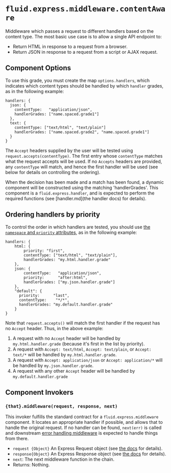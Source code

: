 # `fluid.express.middleware.contentAware`

Middleware which passes a request to different handlers based on the content type.  The most basic use case is to allow a
single API endpoint to:

* Return HTML in response to a request from a browser.
* Return JSON in response to a request from a script or AJAX request.

## Component Options

To use this grade, you must create the map `options.handlers`, which indicates which content types should be handled by
which `handler` grades, as in the following example:

```snippet
handlers: {
  json: {
    contentType:   "application/json",
    handlerGrades: ["name.spaced.grade1"]
  },
  text: {
    contentType: ["text/html", "text/plain"]
    handlerGrades: ["name.spaced.grade2", "name.spaced.grade1"]
  }
}
```

The `Accept` headers supplied by the user will be tested using `request.accepts(contentType)`.  The first entry whose
`contentType` matches what the request accepts will be used.  If no `Accepts` headers are provided, any `contentType`
will match, and hence the first handler will be used (see below for details on controlling the ordering).

When the decision has been made and a match has been found, a dynamic component will be constructed using the matching
'handlerGrades'.  This component is a `fluid.express.handler`, and is expected to perform the required functions (see
[handler.md](the handler docs) for details).

## Ordering handlers by priority

To control the order in which handlers are tested, you should use [the `namespace` and `priority` attributes](http://docs.fluidproject.org/infusion/development/Priorities.html),
as in the following example:

```snippet
handlers: {
    html: {
        priority: "first",
        contentType: ["text/html", "text/plain"],
        handlerGrades: "my.html.handler.grade"
    },
    json: {
        contentType:   "application/json",
        priority:      "after:html",
        handlerGrades: ["my.json.handler.grade"]
    },
    "default": {
      priority:      "last",
      contentType:    "*/*",
      handlerGrades: "my.default.handler.grade"
    }
}
```

Note that `request.accepts()` will match the first handler if the request has no `Accept` header.   Thus, in the
above example:

1. A request with no `Accept` header will be handled by `my.html.handler.grade` (because it's first in the list by priority).
2. A request with `Accept: text/html`, `Accept: text/plain`, or `Accept: text/*` will be handled by `my.html.handler.grade`.
3. A request with `Accept: application/json` or `Accept: application/*` will be handled by `my.json.handler.grade`.
4. A request with any other `Accept` header will be handled by `my.default.handler.grade`

## Component Invokers

### `{that}.middleware(request, response, next)`

This invoker fulfills the standard contract for a `fluid.express.middleware` component.  It locates an appropriate handler
if possible, and allows that to handle the original request.  If no handler can be found, `next(err)` is called and
downstream [error handling middleware](middleware.md) is expected to handle things from there.

* `request {Object}` An Express Request object (see [the docs](express.md) for details).
* `response{Object}` An Express Response object (see [the docs](response.md) for details).
* `next`: The next middleware function in the chain.
* Returns: Nothing.
